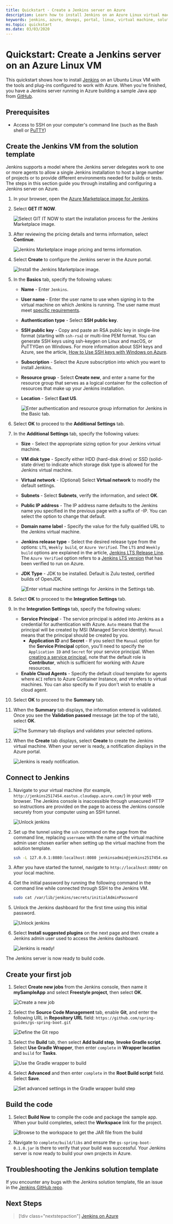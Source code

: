 ```yaml
---
title: Quickstart - Create a Jenkins server on Azure
description: Learn how to install Jenkins on an Azure Linux virtual machine from the Jenkins solution template and build a sample Java application.
keywords: jenkins, azure, devops, portal, linux, virtual machine, solution template
ms.topic: quickstart
ms.date: 03/03/2020
---
```


# Quickstart: Create a Jenkins server on an Azure Linux VM

This quickstart shows how to install [Jenkins](https://jenkins.io) on an Ubuntu Linux VM with the tools and plug-ins configured to work with Azure. When you're finished, you have a Jenkins server running in Azure building a sample Java app from [GitHub](https://github.com).

## Prerequisites

* Access to SSH on your computer's command line (such as the Bash shell or [PuTTY](https://www.putty.org/))

## Create the Jenkins VM from the solution template

Jenkins supports a model where the Jenkins server delegates work to one or more agents to allow a single Jenkins installation to host a large number of projects or to provide different environments needed for builds or tests. The steps in this section guide you through installing and configuring a Jenkins server on Azure.

1. In your browser, open the [Azure Marketplace image for Jenkins](https://azuremarketplace.microsoft.com/marketplace/apps/azure-oss.jenkins?tab=Overview).

1. Select **GET IT NOW**.

    ![Select GIT IT NOW to start the installation process for the Jenkins Marketplace image.](./media/install-from-azure-marketplace-image/jenkins-install-get-it-now.png)

1. After reviewing the pricing details and terms information, select **Continue**.

    ![Jenkins Marketplace image pricing and terms information.](./media/install-from-azure-marketplace-image/jenkins-install-pricing-and-terms.png)

1. Select **Create** to configure the Jenkins server in the Azure portal. 

    ![Install the Jenkins Marketplace image.](./media/install-from-azure-marketplace-image/jenkins-install-create.png)

1. In the **Basics** tab, specify the following values:

   - **Name** - Enter `Jenkins`.
   - **User name** - Enter the user name to use when signing in to the virtual machine on which Jenkins is running. The user name must meet [specific requirements](/azure/virtual-machines/linux/faq#what-are-the-username-requirements-when-creating-a-vm).
   - **Authentication type** - Select **SSH public key**.
   - **SSH public key** - Copy and paste an RSA public key in single-line format (starting with `ssh-rsa`) or multi-line PEM format. You can generate SSH keys using ssh-keygen on Linux and macOS, or PuTTYGen on Windows. For more information about SSH keys and Azure, see the article, [How to Use SSH keys with Windows on Azure](/azure/virtual-machines/linux/ssh-from-windows).
   - **Subscription** - Select the Azure subscription into which you want to install Jenkins.
   - **Resource group** - Select **Create new**, and enter a name for the resource group that serves as a logical container for the collection of resources that make up your Jenkins installation.
   - **Location** - Select **East US**.

     ![Enter authentication and resource group information for Jenkins in the Basic tab.](./media/install-from-azure-marketplace-image/jenkins-configure-basic.png)

1. Select **OK** to proceed to the **Additional Settings** tab. 

1. In the **Additional Settings** tab, specify the following values:

   - **Size** - Select the appropriate sizing option for your Jenkins virtual machine.
   - **VM disk type** - Specify either HDD (hard-disk drive) or SSD (solid-state drive) to indicate which storage disk type is allowed for the Jenkins virtual machine.
   - **Virtual network** - (Optional) Select **Virtual network** to modify the default settings.
   - **Subnets** - Select **Subnets**, verify the information, and select **OK**.
   - **Public IP address** - The IP address name defaults to the Jenkins name you specified in the previous page with a suffix of -IP. You can select the option to change that default.
   - **Domain name label** - Specify the value for the fully qualified URL to the Jenkins virtual machine.
   - **Jenkins release type** - Select the desired release type from the options: `LTS`, `Weekly build`, or `Azure Verified`. The `LTS` and `Weekly build` options are explained in the article, [Jenkins LTS Release Line](https://jenkins.io/download/lts/). The `Azure Verified` option refers to a [Jenkins LTS version](https://jenkins.io/download/lts/) that has been verified to run on Azure. 
   - **JDK Type** - JDK to be installed. Default is Zulu tested, certified builds of OpenJDK.

     ![Enter virtual machine settings for Jenkins in the Settings tab.](./media/install-from-azure-marketplace-image/jenkins-configure-settings.png)

1. Select **OK** to proceed to the **Integration Settings** tab.

1. In the **Integration Settings** tab, specify the following values:

    - **Service Principal** - The service principal is added into Jenkins as a credential for authentication with Azure. `Auto` means that the principal will be created by MSI (Managed Service Identity). `Manual` means that the principal should be created by you. 
        - **Application ID** and **Secret** - If you select the `Manual` option for the **Service Principal** option, you'll need to specify the `Application ID` and `Secret` for your service principal. When [creating a service principal](/cli/azure/create-an-azure-service-principal-azure-cli), note that the default role is **Contributor**, which is sufficient for working with Azure resources.
    - **Enable Cloud Agents** - Specify the default cloud template for agents where `ACI` refers to Azure Container Instance, and `VM` refers to virtual machines. You can also specify `No` if you don't wish to enable a cloud agent.

1. Select **OK** to proceed to the **Summary** tab.

1. When the **Summary** tab displays, the information entered is validated. Once you see the **Validation passed** message (at the top of the tab), select **OK**. 

     ![The Summary tab displays and validates your selected options.](./media/install-from-azure-marketplace-image/jenkins-configure-summary.png)

1. When the **Create** tab displays, select **Create** to create the Jenkins virtual machine. When your server is ready, a notification displays in the Azure portal.

     ![Jenkins is ready notification.](./media/install-from-azure-marketplace-image/jenkins-install-notification.png)

## Connect to Jenkins

1. Navigate to your virtual machine (for example, `http://jenkins2517454.eastus.cloudapp.azure.com/`) in  your web browser. The Jenkins console is inaccessible through unsecured HTTP so instructions are provided on the page to access the Jenkins console securely from your computer using an SSH tunnel.

    ![Unlock jenkins](./media/install-solution-template-steps/jenkins-ssh-instructions.png)

1. Set up the tunnel using the `ssh` command on the page from the command line, replacing `username` with the name of the virtual machine admin user chosen earlier when setting up the virtual machine from the solution template.

    ```bash
    ssh -L 127.0.0.1:8080:localhost:8080 jenkinsadmin@jenkins2517454.eastus.cloudapp.azure.com
    ```
    
1. After you have started the tunnel, navigate to `http://localhost:8080/` on your local machine. 

1. Get the initial password by running the following command in the command line while connected through SSH to the Jenkins VM.

    ```bash
    sudo cat /var/lib/jenkins/secrets/initialAdminPassword
    ```
    
1. Unlock the Jenkins dashboard for the first time using this initial password.

    ![Unlock jenkins](./media/install-solution-template-steps/jenkins-unlock.png)

1. Select **Install suggested plugins** on the next page and then create a Jenkins admin user used to access the Jenkins dashboard.

    ![Jenkins is ready!](./media/install-solution-template-steps/jenkins-welcome.png)

The Jenkins server is now ready to build code.

## Create your first job

1. Select **Create new jobs** from the Jenkins console, then name it **mySampleApp** and select **Freestyle project**, then select **OK**.

    ![Create a new job](./media/install-solution-template-steps/jenkins-new-job.png) 

1. Select the **Source Code Management** tab, enable **Git**, and enter the following URL in **Repository URL**  field: `https://github.com/spring-guides/gs-spring-boot.git`

    ![Define the Git repo](./media/install-solution-template-steps/jenkins-job-git-configuration.png) 

1. Select the **Build** tab, then select **Add build step**, **Invoke Gradle script**. Select **Use Gradle Wrapper**, then enter `complete` in **Wrapper location** and `build` for **Tasks**.

    ![Use the Gradle wrapper to build](./media/install-solution-template-steps/jenkins-job-gradle-config.png) 

1. Select **Advanced** and then enter `complete` in the **Root Build script** field. Select **Save**.

    ![Set advanced settings in the Gradle wrapper build step](./media/install-solution-template-steps/jenkins-job-gradle-advances.png) 

## Build the code

1. Select **Build Now** to compile the code and package the sample app. When your build completes, select the **Workspace** link for the project.

    ![Browse to the workspace to get the JAR file from the build](./media/install-solution-template-steps/jenkins-access-workspace.png) 

1. Navigate to `complete/build/libs` and ensure the `gs-spring-boot-0.1.0.jar` is there to verify that your build was successful. Your Jenkins server is now ready to build your own projects in Azure.

## Troubleshooting the Jenkins solution template

If you encounter any bugs with the Jenkins solution template, file an issue in the [Jenkins GitHub repo](https://github.com/azure/jenkins/issues).

## Next Steps

> [!div class="nextstepaction"]
> [Jenkins on Azure](/azure/developer/jenkins)